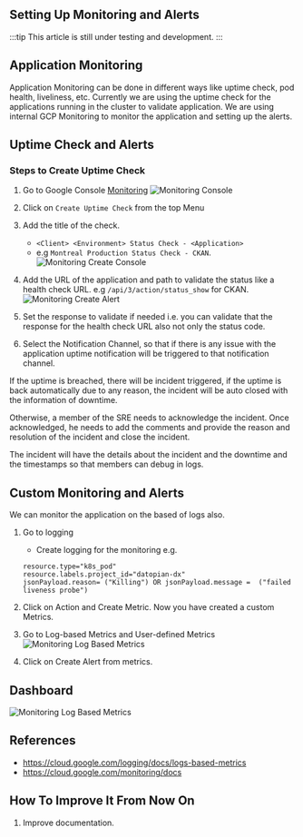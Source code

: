 ## Setting Up Monitoring and Alerts

:::tip
This article is still under testing and development.
:::

## Application Monitoring
Application Monitoring can be done in different ways like uptime check, pod health, liveliness, etc. Currently we are using the uptime check for the applications running in the cluster to validate application. We are using internal GCP Monitoring to monitor the application and setting up the alerts.

## Uptime Check and Alerts

### Steps to Create Uptime Check
1. Go to Google Console [Monitoring](https://console.cloud.google.com/monitoring/uptime?authuser=1&project=datopian-dx)
![Monitoring Console](/static/img/docs/dms/dx/monitoring-console.png)

2. Click on `Create Uptime Check` from the top Menu
3. Add the title of the check.
    - `<Client> <Environment> Status Check - <Application>`
    - e.g `Montreal Production Status Check - CKAN`.
![Monitoring Create Console](/static/img/docs/dms/dx/monitoring-create-uptime.png)

4. Add the URL of the application and path to validate the status like a health check URL. e.g `/api/3/action/status_show` for CKAN.
![Monitoring Create Alert](/static/img/docs/dms/dx/monitoring-create-alert.png)

5. Set the response to validate if needed i.e. you can validate that the response for the health check URL also not only the status code.

6. Select the Notification Channel, so that if there is any issue with the application uptime notification will be triggered to that notification channel.

If the uptime is breached, there will be incident triggered, if the uptime is back automatically due to any reason, the incident will be auto closed with the information of downtime.


Otherwise, a member of the SRE needs to acknowledge the incident. Once acknowledged, he needs to add the comments and provide the reason and resolution of the incident and close the incident.

The incident will have the details about the incident and the downtime and the timestamps so that members can debug in logs.

## Custom Monitoring and Alerts

We can monitor the application on the based of logs also. 

1. Go to logging 

    - Create logging for the monitoring e.g.
     ```
     resource.type="k8s_pod"
     resource.labels.project_id="datopian-dx"
     jsonPayload.reason= ("Killing") OR jsonPayload.message =  ("failed liveness probe")
    ```
2. Click on Action and Create Metric. Now you have created a custom Metrics.
3. Go to Log-based Metrics and User-defined Metrics
![Monitoring Log Based Metrics](/static/img/docs/dms/dx/monitoring-log-based-metrics.png)

4. Click on Create Alert from metrics.


## Dashboard
![Monitoring Log Based Metrics](/static/img/docs/dms/dx/monitoring-dashboard.png)


## References

* https://cloud.google.com/logging/docs/logs-based-metrics
* https://cloud.google.com/monitoring/docs


## How To Improve It From Now On

1. Improve documentation.
